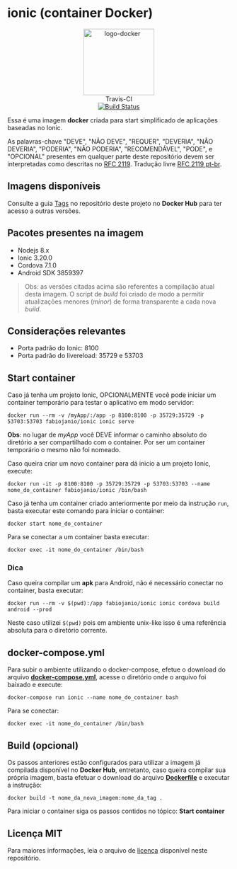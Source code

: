 # ionic (container Docker)

<p align="center">
	<img alt="logo-docker" class="avatar rounded-2" height="150" src="https://avatars2.githubusercontent.com/u/35675959?s=400&u=b1f9ebca6fa8e5be55cb524e16f38b52f2f1dd58&v=4" width="160">
	<br>
	Travis-CI<br>
	<a href="https://travis-ci.org/docker-sources/ionic">
		<img src="https://travis-ci.org/docker-sources/ionic.svg?branch=master" alt="Build Status">
	</a>
</p>

Essa é uma imagem **docker** criada para start simplificado de aplicações baseadas no Ionic.

As palavras-chave "DEVE", "NÃO DEVE", "REQUER", "DEVERIA", "NÃO DEVERIA", "PODERIA", "NÃO PODERIA", "RECOMENDÁVEL", "PODE", e "OPCIONAL" presentes em qualquer parte deste repositório devem ser interpretadas como descritas no [RFC 2119](http://tools.ietf.org/html/rfc2119). Tradução livre [RFC 2119 pt-br](http://rfc.pt.webiwg.org/rfc2119).

## Imagens disponíveis

Consulte a guia [Tags](https://hub.docker.com/r/fabiojanio/ionic/tags/) no repositório deste projeto no **Docker Hub** para ter acesso a outras versões.

## Pacotes presentes na imagem

 - Nodejs 8.x
 - Ionic 3.20.0
 - Cordova 7.1.0
 - Android SDK 3859397

 > Obs: as versões citadas acima são referentes a compilação atual desta imagem. O script de *build* foi criado de modo a permitir atualizações menores (*minor*) de forma transparente a cada nova *build*.

## Considerações relevantes

 - Porta padrão do Ionic: 8100
 - Porta padrão do livereload: 35729 e 53703

## Start container

Caso já tenha um projeto Ionic, OPCIONALMENTE você pode iniciar um container temporário para testar o aplicativo em modo servidor:

```
docker run --rm -v /myApp/:/app -p 8100:8100 -p 35729:35729 -p 53703:53703 fabiojanio/ionic ionic serve
```

**Obs**: no lugar de *myApp* você DEVE informar o caminho absoluto do diretório a ser compartilhado com o container. Por ser um container temporário o mesmo não foi nomeado.

Caso queira criar um novo container para dá inicio a um projeto Ionic, execute:

```
docker run -it -p 8100:8100 -p 35729:35729 -p 53703:53703 --name nome_do_container fabiojanio/ionic /bin/bash
```

Caso já tenha um container criado anteriormente por meio da instrução `run`, basta executar este comando para iniciar o container:

```
docker start nome_do_container
```

Para se conectar a um container basta executar:

```
docker exec -it nome_do_container /bin/bash
```

### Dica

Caso queira compilar um **apk** para Android, não é necessário conectar no container, basta executar:

```
docker run --rm -v $(pwd):/app fabiojanio/ionic ionic cordova build android --prod
```

Neste caso utilizei `$(pwd)` pois em ambiente unix-like isso é uma referência absoluta para o diretório corrente.


## docker-compose.yml

Para subir o ambiente utilizando o docker-compose, efetue o download do arquivo [**docker-compose.yml**](https://github.com/docker-sources/ionic/blob/master/docker-compose.yml), acesse o diretório onde o arquivo foi baixado e execute:

```
docker-compose run ionic --name nome_do_container bash
```

Para se conectar:

```
docker exec -it nome_do_container /bin/bash
```

## Build (opcional)

Os passos anteriores estão configurados para utilizar a imagem já compilada disponível no **Docker Hub**, entretanto, caso queira compilar sua própria imagem, basta efetuar o download do arquivo [**Dockerfile**](https://github.com/docker-sources/ionic/blob/master/Dockerfile) e executar a instrução:

```
docker build -t nome_da_nova_imagem:nome_da_tag .
```

Para iniciar o container siga os passos contidos no tópico: **Start container**


## Licença MIT

Para maiores informações, leia o arquivo de [licença](https://github.com/docker-sources/php-apache-nodejs/blob/master/LICENSE) disponível neste repositório.